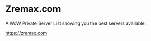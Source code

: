 # Zremax.com
A WoW Private Server List showing you the best servers available. 

https://zremax.com
